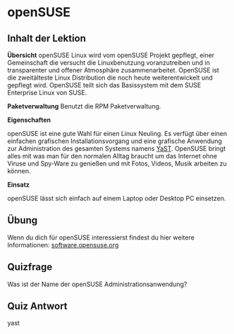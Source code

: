 # openSUSE

## Inhalt der Lektion

<b>Übersicht</b>
openSUSE Linux wird vom openSUSE Projekt gepflegt, einer Gemeinschaft die versucht die Linuxbenutzung voranzutreiben und in transparenter und offener Atmosphäre zusammenarbeitet. OpenSUSE ist die zweitälteste Linux Distribution die noch heute weiterentwickelt und gepflegt wird. OpenSUSE teilt sich das Basissystem mit dem SUSE Enterprise Linux von SUSE.

<b>Paketverwaltung</b>
Benutzt die RPM Paketverwaltung.

<b>Eigenschaften</b>

openSUSE ist eine gute Wahl für einen Linux Neuling. Es verfügt über einen einfachen grafischen Installationsvorgang und eine grafische Anwendung zur Administration des gesamten Systems namens <a href="http://yast.github.io/">YaST</a>. OpenSUSE bringt alles mit was man für den normalen Alltag braucht um das Internet ohne Viruse und Spy-Ware zu genießen und mit Fotos, Videos, Musik arbeiten zu können.

<b>Einsatz</b>

openSUSE lässt sich einfach auf einem Laptop oder Desktop PC einsetzen.

## Übung

Wenn du dich für openSUSE interessierst findest du hier weitere Informationen: <a href='https://software.opensuse.org/'>software.opensuse.org</a>

## Quizfrage

Was ist der Name der openSUSE Administrationsanwendung?

## Quiz Antwort

yast
